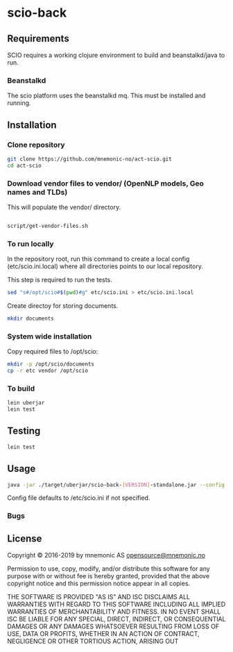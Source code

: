 # scio-back

## Requirements

SCIO requires a working clojure environment to build and beanstalkd/java to run.

### Beanstalkd

The scio platform uses the beanstalkd mq. This must be installed and running.

## Installation

### Clone repository

```bash
git clone https://github.com/mnemonic-no/act-scio.git
cd act-scio
```

### Download vendor files to vendor/ (OpenNLP models, Geo names and TLDs)

This will populate the vendor/ directory.

```bash

script/get-vendor-files.sh
```

### To run locally

In the repository root, run this command to create a local config (etc/scio.ini.local)
where all directories points to our local repository.

This step is required to run the tests.

```bash
sed "s#/opt/scio#$(pwd)#g" etc/scio.ini > etc/scio.ini.local
```

Create directoy for storing documents.

```bash
mkdir documents
```

### System wide installation

Copy required files to /opt/scio:

```bash
mkdir -p /opt/scio/documents
cp -r etc vendor /opt/scio
```

### To build

```bash
lein uberjar
lein test
```

## Testing

```bash
lein test
```

## Usage


```bash
java -jar ./target/uberjar/scio-back-[VERSION]-standalone.jar --config etc/scio.ini.local
```

Config file defaults to /etc/scio.ini if not specified.

### Bugs


## License

Copyright © 2016-2019 by mnemonic AS <opensource@mnemonic.no>

Permission to use, copy, modify, and/or distribute this software for
any purpose with or without fee is hereby granted, provided that the
above copyright notice and this permission notice appear in all
copies.

THE SOFTWARE IS PROVIDED "AS IS" AND ISC DISCLAIMS ALL WARRANTIES WITH
REGARD TO THIS SOFTWARE INCLUDING ALL IMPLIED WARRANTIES OF
MERCHANTABILITY AND FITNESS. IN NO EVENT SHALL ISC BE LIABLE FOR ANY
SPECIAL, DIRECT, INDIRECT, OR CONSEQUENTIAL DAMAGES OR ANY DAMAGES
WHATSOEVER RESULTING FROM LOSS OF USE, DATA OR PROFITS, WHETHER IN AN
ACTION OF CONTRACT, NEGLIGENCE OR OTHER TORTIOUS ACTION, ARISING OUT
